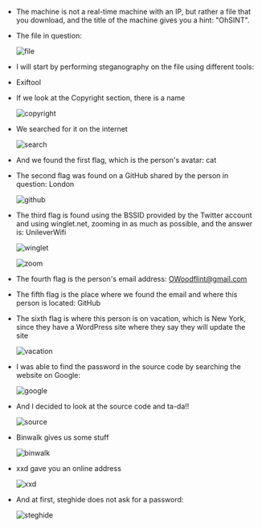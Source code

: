 - The machine is not a real-time machine with an IP, but rather a file that you download, and the title of the machine gives you a hint: "OhSINT".

- The file in question:

    ![file](https://github.com/MCornejoDev/TryHackMe/blob/main/rooms/ohsint/screenshots/00.png)

- I will start by performing steganography on the file using different tools:

- Exiftool

- If we look at the Copyright section, there is a name

    ![copyright](https://github.com/MCornejoDev/TryHackMe/blob/main/rooms/ohsint/screenshots/01.png)

- We searched for it on the internet

    ![search](https://github.com/MCornejoDev/TryHackMe/blob/main/rooms/ohsint/screenshots/02.png)

- And we found the first flag, which is the person's avatar: cat

- The second flag was found on a GitHub shared by the person in question: London

    ![github](https://github.com/MCornejoDev/TryHackMe/blob/main/rooms/ohsint/screenshots/03.png)

- The third flag is found using the BSSID provided by the Twitter account and using winglet.net, zooming in as much as possible, and the answer is: UnileverWifi

    ![winglet](https://github.com/MCornejoDev/TryHackMe/blob/main/rooms/ohsint/screenshots/04.png)

    ![zoom](https://github.com/MCornejoDev/TryHackMe/blob/main/rooms/ohsint/screenshots/05.png)

- The fourth flag is the person's email address: OWoodflint@gmail.com
  
- The fifth flag is the place where we found the email and where this person is located: GitHub

- The sixth flag is where this person is on vacation, which is New York, since they have a WordPress site where they say they will update the site

    ![vacation](https://github.com/MCornejoDev/TryHackMe/blob/main/rooms/ohsint/screenshots/06.png)

- I was able to find the password in the source code by searching the website on Google:

    ![google](https://github.com/MCornejoDev/TryHackMe/blob/main/rooms/ohsint/screenshots/07.png)

- And I decided to look at the source code and ta-da!!

    ![source](https://github.com/MCornejoDev/TryHackMe/blob/main/rooms/ohsint/screenshots/08.png)

- Binwalk gives us some stuff

    ![binwalk](https://github.com/MCornejoDev/TryHackMe/blob/main/rooms/ohsint/screenshots/09.png)

- xxd gave you an online address

    ![xxd](https://github.com/MCornejoDev/TryHackMe/blob/main/rooms/ohsint/screenshots/10.png)

- And at first, steghide does not ask for a password:

    ![steghide](https://github.com/MCornejoDev/TryHackMe/blob/main/rooms/ohsint/screenshots/11.png)